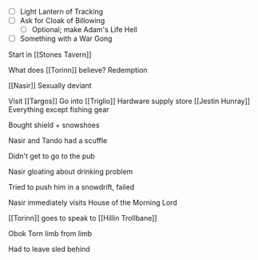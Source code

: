 - [ ] Light Lantern of Tracking
- [ ] Ask for Cloak of Billowing
	- [ ] Optional; make Adam's Life Hell
- [ ] Something with a War Gong

Start in [[Stones Tavern]]

What does [[Torinn]] believe?
	Redemption

[[Nasir]]
	Sexually deviant



Visit [[Targos]]
	Go into [[Triglio]]
	Hardware supply store
	[[Jestin Hunray]]
	Everything except fishing gear

Bought shield + snowshoes

Nasir and Tando had a scuffle

Didn't get to go to the pub

Nasir gloating about drinking problem

Tried to push him in a snowdrift, failed

Nasir immediately visits House of the Morning Lord

[[Torinn]] goes to speak to [[Hillin Trollbane]] 



Obok Torn limb from limb

Had to leave sled behind 

